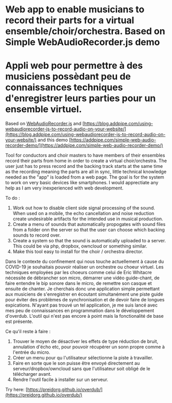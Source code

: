 # Web app to enable musicians to record their parts for a virtual ensemble/choir/orchestra.  Based on Simple WebAudioRecorder.js demo
# Appli web pour permettre à des musiciens possèdant peu de connaissances techniques d'enregistrer leurs parties pour un ensemble virtuel.   
Based on [WebAudioRecorder.js](https://github.com/higuma/web-audio-recorder-js) and [https://blog.addpipe.com/using-webaudiorecorder-js-to-record-audio-on-your-website/](https://blog.addpipe.com/using-webaudiorecorder-js-to-record-audio-on-your-website/) and this demo [https://addpipe.com/simple-web-audio-recorder-demo/](https://addpipe.com/simple-web-audio-recorder-demo/)

Tool for conductors and choir masters to have members of their ensembles record their parts from home in order to create a virtual choir/orchestra.  The user just has to press record and the backing track starts at the same time as the recording meaning the parts are all in sync, little technical knowledge needed as the "app" is loaded from a web page.  The goal is for the system to work on very basic devices like smartphones.  I would apprectiate any help as I am very inexperienced with web development.

To do :
1. Work out how to disable client side signal processing of the sound.  When used on a mobile, the echo cancellation and noise reduction create undesirable artifacts for the intended use in musical production.
2. Create a menu of sounds that automatically propogates with sound files from a folder onn the server so that the user can choose which backing sounds to record over.
3. Create a system so that the sound is automatically uploaded to a server.  This could be via php, dropbox, owncloud or something similar.
4. Make this tool easy to install for the choir / orchestra director.


Dans le contexte du confinement qui nous touche actuellement à cause du COVID-19 je souhaitais pouvoir réaliser un orchestre ou choeur virtuel.  Les techniques employées par les choeurs comme celui de Eric Whitacre nécessite de débrancher son micro, démarrer une vidéo guide-chant, de faire entendre le bip sonore dans le micro, de remettre son casque et ensuite de chanter.   Je cherchais donc une application simple permettant aux musiciens de s'enregistrer en écoutant simultanément une piste guide pour éviter des problèmes de synchronisation et de devoir faire de longues expications.  N'ayant pas trouvé un tel application, je me suis lancé avec mes peu de connaissances en programmation dans le développement d'overdub. L'outil qui n'est pas encore à point mais la fonctionalité de base est présente.   

Ce qu'il reste à faire :
1. Trouver le moyen de désactiver les effets de type réduction de bruit, annulation d'écho etc, pour pouvoir récupérer un sonn propre comme à l'entrée du micro. 
2. Créer un menu pour qu l'utilisateur sélectionne la piste à travailler.
3. Faire en sorte que le son puisse être envoyé directement au serveur/dropbox/owncloud sans que l'utilisateur soit obligé de le télécharger avant.
4. Rendre l'outil facile à installer sur un serveur.  



Try here: [https://preidorg.github.io/overdub/](https://preidorg.github.io/overdub/)

